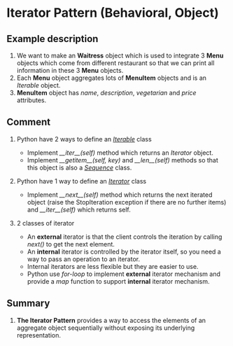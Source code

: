 # Iterator Pattern (Behavioral, Object)

## Example description
1. We want to make an **Waitress** object which is used to integrate 3 **Menu** objects which come from different restaurant so that we can print all information in these 3 **Menu** objects.
1. Each **Menu** object aggregates lots of **MenuItem** objects and is an _Iterable_ object.
1. **MenuItem** object has _name_, _description_, _vegetarian_ and _price_ attributes.

## Comment
1. Python have 2 ways to define an [_Iterable_](https://docs.python.org/3/glossary.html#term-iterable) class
   - Implement _\_\_iter\_\_(self)_ method which returns an _Iterator_ object.
   - Implement _\_\_getitem\_\_(self, key)_ and _\_\_len\_\_(self)_ methods so that this object is also a [_Sequence_](https://docs.python.org/3/glossary.html#term-sequence) class.

1. Python have 1 way to define an [_Iterator_](https://docs.python.org/3/glossary.html#term-iterator) class
   - Implement _\_\_next\_\_(self)_ method which returns the next iterated object (raise the StopIteration exception if there are no further items) and _\_\_iter\_\_(self)_ which returns self.

1. 2 classes of iterator
   - An **external** iterator is that the client controls the iteration by calling _next()_ to get the next element.
   - An **internal** iterator is controlled by the iterator itself, so you need a way to pass an operation to an iterator.
   - Internal iterators are less flexible but they are easier to use.
   - Python use _for-loop_ to implement **external** iterator mechanism and provide a _map_ function to support **internal** iterator mechanism.

## Summary
1. **The Iterator Pattern** provides a way to access the elements of an aggregate object sequentially without exposing its underlying representation.